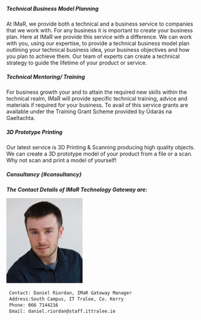 ##### Technical Business Model Planning

At IMaR, we provide both a technical and a business service to companies that we work with. For any business it is important to create your business plan. Here at IMaR we provide this service with a difference. We can work with you, using our expertise, to provide a technical business model plan outlining your technical business idea, your business objectives and how you plan to achieve them. Our team of experts can create a technical strategy to guide the lifetime of your product or service.

##### Technical Mentoring\/ Training

For business growth your and to attain the required new skills within the technical realm, IMaR will provide specific technical training, advice and materials if required for your business. To avail of this service grants are available under the Training Grant Scheme provided by Údarás na Gaeltachta.

##### **3D Prototype Printing**

Our latest service is 3D Printing & Scanning producing high quality objects. We can create a 3D prototype model of your product from a file or a scan. Why not scan and print a model of yourself!

##### Consultancy {#consultancy}

**_The Contact Details of IMaR Technology Gateway are:_**

![](/assets/DanielORiordan.jpg)

```
 Contact: Daniel Riordan, IMaR Gateway Manager
 Address:South Campus, IT Tralee, Co. Kerry
 Phone: 066 7144216 
 Email: daniel.riordan@staff.ittralee.ie
```

